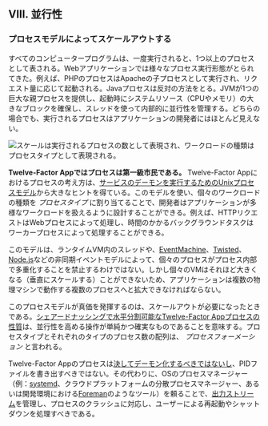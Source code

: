 ## VIII. 並行性
### プロセスモデルによってスケールアウトする

すべてのコンピュータープログラムは、一度実行されると、1つ以上のプロセスとして表される。Webアプリケーションでは様々なプロセス実行形態がとられてきた。例えば、PHPのプロセスはApacheの子プロセスとして実行され、リクエスト量に応じて起動される。Javaプロセスは反対の方法をとる。JVMが1つの巨大な親プロセスを提供し、起動時にシステムリソース（CPUやメモリ）の大きなブロックを確保し、スレッドを使って内部的に並行性を管理する。どちらの場合でも、実行されるプロセスはアプリケーションの開発者にはほとんど見えない。

![スケールは実行されるプロセスの数として表現され、ワークロードの種類はプロセスタイプとして表現される。](/images/process-types.png)

**Twelve-Factor Appではプロセスは第一級市民である。** Twelve-Factor Appにおけるプロセスの考え方は、[サービスのデーモンを実行するためのUnixプロセスモデル](https://adam.herokuapp.com/past/2011/5/9/applying_the_unix_process_model_to_web_apps/)から大きなヒントを得ている。このモデルを使い、個々のワークロードの種類を *プロセスタイプ* に割り当てることで、開発者はアプリケーションが多様なワークロードを扱えるように設計することができる。例えば、HTTPリクエストはWebプロセスによって処理し、時間のかかるバックグラウンドタスクはワーカープロセスによって処理することができる。

このモデルは、ランタイムVM内のスレッドや、[EventMachine](https://github.com/eventmachine/eventmachine)、[Twisted](http://twistedmatrix.com/trac/)、[Node.js](http://nodejs.org/)などの非同期イベントモデルによって、個々のプロセスがプロセス内部で多重化することを禁止するわけではない。しかし個々のVMはそれほど大きくなる（垂直にスケールする）ことができないため、アプリケーションは複数の物理マシンで動作する複数のプロセスへと拡大できなければならない。

このプロセスモデルが真価を発揮するのは、スケールアウトが必要になったときである。[シェアードナッシングで水平分割可能なTwelve-Factor Appプロセスの性質](./processes)は、並行性を高める操作が単純かつ確実なものであることを意味する。プロセスタイプとそれぞれのタイプのプロセス数の配列は、 *プロセスフォーメーション* と言われる。

Twelve-Factor Appのプロセスは[決してデーモン化するべきではないし](https://dustin.sallings.org/2010/02/28/running-processes.html)、PIDファイルを書き出すべきではない。その代わりに、OSのプロセスマネージャー（例：[systemd](https://www.freedesktop.org/wiki/Software/systemd/)、クラウドプラットフォームの分散プロセスマネージャー、あるいは開発環境における[Foreman](http://blog.daviddollar.org/2011/05/06/introducing-foreman.html)のようなツール）を頼ることで、[出力ストリーム](./logs)を管理し、プロセスのクラッシュに対応し、ユーザーによる再起動やシャットダウンを処理すべきである。
